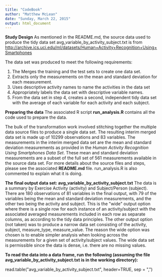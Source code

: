 ```yaml
---
title: "CodeBook"
author: "Matthew McLean"
date: "Sunday, March 22, 2015"
output: html_document
---
```


**Study Design**
As mentioned in the README.md, the source data used to produce the tidy data set avg_variable_by_activity_subject.txt is from http://archive.ics.uci.edu/ml/datasets/Human+Activity+Recognition+Using+Smartphones 

The data set was produced to meet the following requirements:

1. The Merges the training and the test sets to create one data set.
2. Extracts only the measurements on the mean and standard deviation for each measurement. 
3. Uses descriptive activity names to name the activities in the data set
4. Appropriately labels the data set with descriptive variable names. 
5. From the data set in step 4, creates a second, independent tidy data set with the average of each variable for each activity and each subject.

**Preparing the data**
The associated R script **run_analysis.R** contains all the code used to prepare the data.

The bulk of the transformation work involved stitching together the multiple data source files to produce a single data set.
The resulting interim merged data set is made up of 10299 observations and 83 variables.
The measurements in the interim merged data set are the mean and standard deviation measurements as provided in the *Human Activity Recognition Using Smartphones Data Set*. These mean and standard deviation measurements are a subset of the full set of 561 measurements available in the source data set.
For more details about the source files and steps, please see the associated **README.md** file.
run_analysis.R is also commented to explain what it is doing.


**The final output data set: avg_variable_by_activity_subject.txt**
The data is a summary by Exercise Activity (activity) and Subject/Person (subject).
There are 180 observations of 81 variables in the final output, with 79 of the variables being the mean and standard deviation measurements, and the other two being the activity and subject. This is the "wide" output option where there is a single row for each instance of an activity/subject with the associated averaged measurements included in each row as separate columns, as according to the tidy data principles. The other output option (not taken) was to produce a narrow data set consisting of the activity, subject, measure_type, measure_value.
The reason the wide option was chosen is to enable simpler analysis when looking across the measurements for a given set of activity/subject values. The wide data set is permissible since the data is dense, i.e. there are no missing values.

**To read the data into a data frame, run the following (assuming the file avg_variable_by_activity_subject.txt is in the working directory):**

 read.table("avg_variable_by_activity_subject.txt", header=TRUE, sep = ",")
